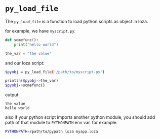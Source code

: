# `py_load_file`
The `py_load_file` is a function to load python scripts as object in loza.

for example, we have `myscript.py`:

```python
def somefunc():
	print("hello world")

the_var = 'the value'

```

and our loza script:

```bash
$pyobj = py_load_file('/path/to/myscript.py')

println($pyobj->the_var)
$pyobj->somefunc()
```

output:

```
the value
hello world
```

also if your python script imports another python module, you should add path of that module to `PYTHONPATH` env var. for example:

```bash
PYTHONPATH=/path/to/pypath loza myapp.loza
```

